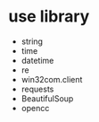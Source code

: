 # use library #
- string
- time
- datetime
- re
- win32com.client
- requests
- BeautifulSoup
- opencc
